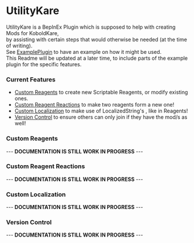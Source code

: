 # UtilityKare
UtilityKare is a BepInEx Plugin which is supposed to help with creating Mods for KoboldKare,  
by assisting with certain steps that would otherwise be needed (at the time of writing).  
See [ExamplePlugin](https://github.com/Shurutsue/UtilityKare-ExamplePlugin) to have an example on how it might be used.  
This Readme will be updated at a later time, to include parts of the example plugin for the specific features.

### Current Features  
- [Custom Reagents](#custom-reagents) to create new Scriptable Reagents, or modify existing ones.
- [Custom Reagent Reactions](#custom-reagent-reactions) to make two reagents form a new one!
- [Custom Localization](#custom-localization) to make use of LocalizedString's , like in Reagents!
- [Version Control](#version-control) to ensure others can only join if they have the mod/s as well!

### Custom Reagents

--- **DOCUMENTATION IS STILL WORK IN PROGRESS** ---  

### Custom Reagent Reactions

--- **DOCUMENTATION IS STILL WORK IN PROGRESS** ---   

### Custom Localization

--- **DOCUMENTATION IS STILL WORK IN PROGRESS** ---  

### Version Control

--- **DOCUMENTATION IS STILL WORK IN PROGRESS** ---  
